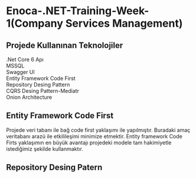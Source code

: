 # Enoca-.NET-Training-Week-1(Company Services Management)

## Projede Kullanınan Teknolojiler
.Net Core 6 Apı </br>
MSSQL</br>
Swagger UI </br>
Entity Framework Code First </br>
Repository Desing Pattern </br>
CQRS Desing Pattern-Mediatr</br>
Onion Architecture </br>


## Entity Framework Code First</br>
Projede veri tabanı ile bağ code first yaklaşımı ile yapılmıştır. Buradaki amaç veritabanı arazü ile etkilileşimi minimize etmektir. Entity framework
Code Firts yaklaşımın en büyük avantajı projedeki modele tam hakimiyetle istediğimiz şekilde kullanmaktır.

## Repository Desing Patern




